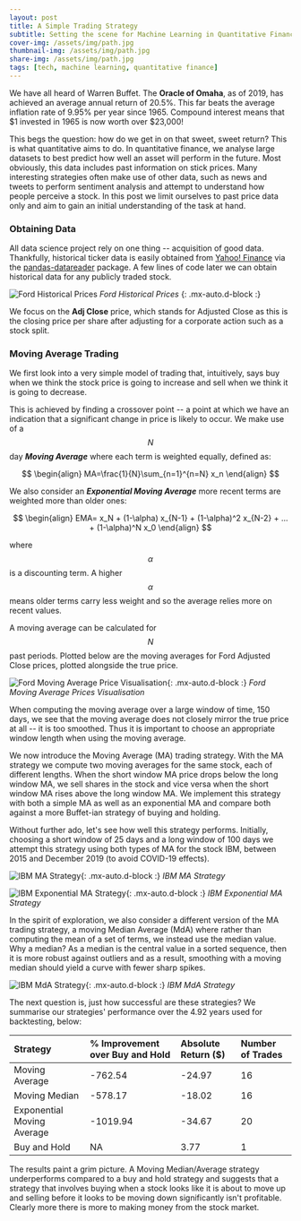 ```yaml
---
layout: post
title: A Simple Trading Strategy
subtitle: Setting the scene for Machine Learning in Quantitative Finance
cover-img: /assets/img/path.jpg
thumbnail-img: /assets/img/path.jpg
share-img: /assets/img/path.jpg
tags: [tech, machine learning, quantitative finance]
---
```


We have all heard of Warren Buffet. The **Oracle of Omaha**, as of 2019, has achieved an average annual return of 20.5%. This far beats the average inflation rate of 9.95% per year since 1965. Compound interest means that $1 invested in 1965 is now worth over $23,000!

This begs the question: how do we get in on that sweet, sweet return? This is what quantitative aims to do. In quantitative finance, we analyse large datasets to best predict how well an asset will perform in the future. Most obviously, this data includes past information on stick prices. Many interesting strategies often make use of other data, such as news and tweets to perform sentiment analysis and attempt to understand how people perceive a stock. In this post we limit ourselves to past price data only and aim to gain an initial understanding of the task at hand.

### Obtaining Data

All data science project rely on one thing -- acquisition of good data. Thankfully, historical ticker data is easily obtained from [Yahoo! Finance](https://uk.finance.yahoo.com/?guccounter=1&guce_referrer=aHR0cHM6Ly93d3cuZ29vZ2xlLmNvbS8&guce_referrer_sig=AQAAAIbB0AKO_tF2jF5VE9Z2EySf8LfQTP9IWgtDh_NGUpJ0rG1wfDAKmigwoPF4Bnkp1Go9tV2v__3-0Fr3GoGOX7S49x3iI48ii-Ztg4Q8udMSFhwo3kvvvEViGBCcmmXqx2MyIW6cDg0E1Xuvd7zIZqBJ9uJX4XE3POn6cywbAI0f) via the [pandas-datareader](https://pandas-datareader.readthedocs.io/en/latest/#) package. A few lines of code later we can obtain historical data for any publicly traded stock. 

![Ford Historical Prices](/assets/blog/tech_blog/2020-07-09-tech-blog-A-Simple-Trading-Strategy/Ford_historical_prices_table.png)
*Ford Historical Prices*
{: .mx-auto.d-block :}

We focus on the **Adj Close** price, which stands for Adjusted Close as this is the closing price per share after adjusting for a corporate action such as a stock split. 

### Moving Average Trading

We first look into a very simple model of trading that, intuitively, says buy when we think the stock price is going to increase and sell when we think it is going to decrease. 

This is achieved by finding a crossover point -- a point at which we have an indication that a significant change in price is likely to occur. We make use of a $$ N $$ day ***Moving Average*** where each term is weighted equally, defined as:

$$
    \begin{align}
        MA=\frac{1}{N}\sum_{n=1}^{n=N} x_n
    \end{align}
$$

We also consider an ***Exponential Moving Average*** more recent terms are weighted more than older ones:

$$
    \begin{align}
        EMA= x_N + (1-\alpha) x_{N-1} + (1-\alpha)^2 x_{N-2} + ... + (1-\alpha)^N x_0
    \end{align}
$$

where $$ \alpha $$ is a discounting term. A higher $$ \alpha $$ means older terms carry less weight and so the average relies more on recent values.

A moving average can be calculated for $$ N $$ past periods. Plotted below are the moving averages for Ford Adjusted Close prices, plotted alongside the true price.

![Ford Moving Average Price Visualisation](/assets/blog/tech_blog/2020-07-09-tech-blog-A-Simple-Trading-Strategy/MA_visualisation.png){: .mx-auto.d-block :}
*Ford Moving Average Prices Visualisation*

When computing the moving average over a large window of time, 150 days, we see that the moving average does not closely mirror the true price at all -- it is too smoothed. Thus it is important to choose an appropriate window length when using the moving average. 

We now introduce the Moving Average (MA) trading strategy. With the MA strategy we compute two moving averages for the same stock, each of different lengths. When the short window MA price drops below the long window MA, we sell shares in the stock and vice versa when the short window MA rises above the long window MA. We implement this strategy with both a simple MA as well as an exponential MA and compare both against a more Buffet-ian strategy of buying and holding. 

Without further ado, let's see how well this strategy performs. Initially, choosing a short window of 25 days and a long window of 100 days we attempt this strategy using both types of MA for the stock IBM, between 2015 and December 2019 (to avoid COVID-19 effects). 

![IBM MA Strategy](/assets/blog/tech_blog/2020-07-09-tech-blog-A-Simple-Trading-Strategy/25_100_IBM_MA.png){: .mx-auto.d-block :}
*IBM MA Strategy*

![IBM Exponential MA Strategy](/assets/blog/tech_blog/2020-07-09-tech-blog-A-Simple-Trading-Strategy/25_100_IBM_EMA.png){: .mx-auto.d-block :}
*IBM Exponential MA Strategy*

In the spirit of exploration, we also consider a different version of the MA trading strategy, a moving Median Average (MdA) where rather than computing the mean of a set of terms, we instead use the median value. Why a median? As a median is the central value in a sorted sequence, then it is more robust against outliers and as a result, smoothing with a moving median should yield a curve with fewer sharp spikes. 

![IBM MdA Strategy](/assets/blog/tech_blog/2020-07-09-tech-blog-A-Simple-Trading-Strategy/25_100_IBM_MdA.png){: .mx-auto.d-block :}
*IBM MdA Strategy*

The next question is, just how successful are these strategies? We summarise our strategies' performance over the 4.92 years used for backtesting, below:

| Strategy | % Improvement over Buy and Hold | Absolute Return ($) | Number of Trades |
| :------ |:--- | :--- | :--- |
| Moving Average | -762.54 | -24.97 | 16
| Moving Median | -578.17 | -18.02 | 16
| Exponential Moving Average | -1019.94 | -34.67 | 20
| Buy and Hold | NA | 3.77 | 1

The results paint a grim picture. A Moving Median/Average strategy underperforms compared to a buy and hold strategy and suggests that a strategy that involves buying when a stock looks like it is about to move up and selling before it looks to be moving down significantly isn't profitable. Clearly more there is more to making money from the stock market. 